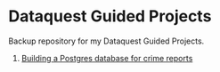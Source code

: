 # Dataquest Guided Projects
 Backup repository for my Dataquest Guided Projects.
 
 1. [Building a Postgres database for crime reports](https://nbviewer.jupyter.org/github/h7r/Dataquest-Guided-Projects/blob/b3a3418bf616ae85ad65d169d6a1240d06497e9a/postgres_gp.ipynb)
